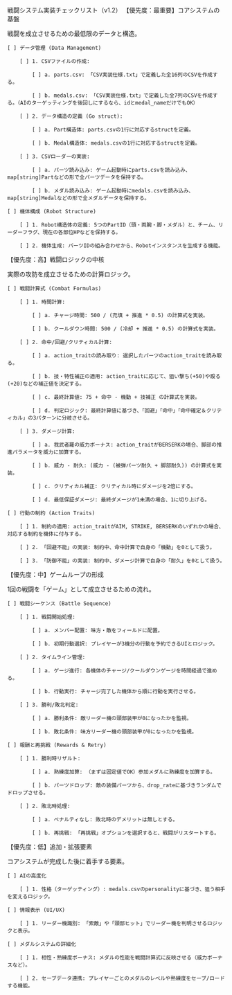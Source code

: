 戦闘システム実装チェックリスト（v1.2）
【優先度：最重要】コアシステムの基盤

戦闘を成立させるための最低限のデータと構造。

    [ ] データ管理 (Data Management)

        [ ] 1. CSVファイルの作成:

            [ ] a. parts.csv: 「CSV実装仕様.txt」で定義した全16列のCSVを作成する。

            [ ] b. medals.csv: 「CSV実装仕様.txt」で定義した全7列のCSVを作成する。（AIのターゲッティングを後回しにするなら、idとmedal_nameだけでもOK）

        [ ] 2. データ構造の定義 (Go struct):

            [ ] a. Part構造体: parts.csvの1行に対応するstructを定義。

            [ ] b. Medal構造体: medals.csvの1行に対応するstructを定義。

        [ ] 3. CSVローダーの実装:

            [ ] a. パーツ読み込み: ゲーム起動時にparts.csvを読み込み、map[string]Partなどの形で全パーツデータを保持する。

            [ ] b. メダル読み込み: ゲーム起動時にmedals.csvを読み込み、map[string]Medalなどの形で全メダルデータを保持する。

    [ ] 機体構成 (Robot Structure)

        [ ] 1. Robot構造体の定義: 5つのPartID（頭・両腕・脚・メダル）と、チーム、リーダーフラグ、現在の各部位HPなどを保持する。

        [ ] 2. 機体生成: パーツIDの組み合わせから、Robotインスタンスを生成する機能。

【優先度：高】戦闘ロジックの中核

実際の攻防を成立させるための計算ロジック。

    [ ] 戦闘計算式 (Combat Formulas)

        [ ] 1. 時間計算:

            [ ] a. チャージ時間: 500 / (充填 + 推進 * 0.5) の計算式を実装。

            [ ] b. クールダウン時間: 500 / (冷却 + 推進 * 0.5) の計算式を実装。

        [ ] 2. 命中/回避/クリティカル計算:

            [ ] a. action_traitの読み取り: 選択したパーツのaction_traitを読み取る。

            [ ] b. 技・特性補正の適用: action_traitに応じて、狙い撃ち(+50)や殴る(+20)などの補正値を決定する。

            [ ] c. 最終計算値: 75 + 命中 - 機動 + 技補正 の計算式を実装。

            [ ] d. 判定ロジック: 最終計算値に基づき、「回避」「命中」「命中確定＆クリティカル」の3パターンに分岐させる。

        [ ] 3. ダメージ計算:

            [ ] a. 我武者羅の威力ボーナス: action_traitがBERSERKの場合、脚部の推進パラメータを威力に加算する。

            [ ] b. 威力 - 耐久: (威力 - (被弾パーツ耐久 + 脚部耐久)) の計算式を実装。

            [ ] c. クリティカル補正: クリティカル時にダメージを2倍にする。

            [ ] d. 最低保証ダメージ: 最終ダメージが1未満の場合、1に切り上げる。

    [ ] 行動の制約 (Action Traits)

        [ ] 1. 制約の適用: action_traitがAIM, STRIKE, BERSERKのいずれかの場合、対応する制約を機体に付与する。

        [ ] 2. 「回避不能」の実装: 制約中、命中計算で自身の「機動」を0として扱う。

        [ ] 3. 「防御不能」の実装: 制約中、ダメージ計算で自身の「耐久」を0として扱う。

【優先度：中】ゲームループの形成

1回の戦闘を「ゲーム」として成立させるための流れ。

    [ ] 戦闘シーケンス (Battle Sequence)

        [ ] 1. 戦闘開始処理:

            [ ] a. メンバー配置: 味方・敵をフィールドに配置。

            [ ] b. 初期行動選択: プレイヤーが3機分の行動を予約できるUIとロジック。

        [ ] 2. タイムライン管理:

            [ ] a. ゲージ進行: 各機体のチャージ/クールダウンゲージを時間経過で進める。

            [ ] b. 行動実行: チャージ完了した機体から順に行動を実行させる。

        [ ] 3. 勝利/敗北判定:

            [ ] a. 勝利条件: 敵リーダー機の頭部装甲が0になったかを監視。

            [ ] b. 敗北条件: 味方リーダー機の頭部装甲が0になったかを監視。

    [ ] 報酬と再挑戦 (Rewards & Retry)

        [ ] 1. 勝利時リザルト:

            [ ] a. 熟練度加算: （まずは固定値でOK）参加メダルに熟練度を加算する。

            [ ] b. パーツドロップ: 敵の装備パーツから、drop_rateに基づきランダムでドロップさせる。

        [ ] 2. 敗北時処理:

            [ ] a. ペナルティなし: 敗北時のデメリットは無しとする。

            [ ] b. 再挑戦: 「再挑戦」オプションを選択すると、戦闘がリスタートする。

【優先度：低】追加・拡張要素

コアシステムが完成した後に着手する要素。

    [ ] AIの高度化

        [ ] 1. 性格（ターゲッティング）: medals.csvのpersonalityに基づき、狙う相手を変えるロジック。

    [ ] 情報表示 (UI/UX)

        [ ] 1. リーダー機識別: 「索敵」や「頭部ヒット」でリーダー機を判明させるロジックと表示。

    [ ] メダルシステムの詳細化

        [ ] 1. 相性・熟練度ボーナス: メダルの性能を戦闘計算式に反映させる（威力ボーナスなど）。

        [ ] 2. セーブデータ連携: プレイヤーごとのメダルのレベルや熟練度をセーブ/ロードする機能。
